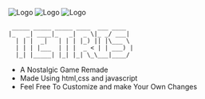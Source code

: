 ![Logo](https://img.icons8.com/?size=100&id=20909&format=png&color=000000) ![Logo](https://img.icons8.com/?size=100&id=7gdY5qNXaKC0&format=png&color=000000) ![Logo](https://img.icons8.com/?size=100&id=108784&format=png&color=000000)
```
 _____ _____ _____ ____  ___ ____
|_   _| ____|_   _|  _ \|_ _/ ___|
  | | |  _|   | | | |_) || |\___ \ 
  | | | |___  | | |  _ < | | ___) |
  |_| |_____| |_| |_| \_\___|____/
```

- A Nostalgic Game Remade
- Made Using html,css and javascript
- Feel Free To Customize and make Your Own Changes
  
